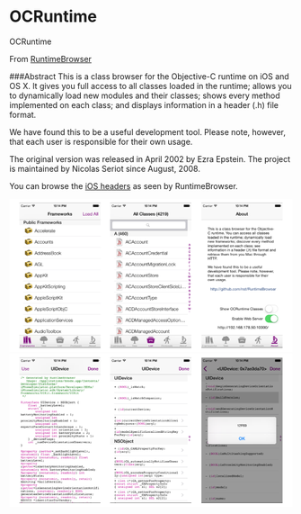 # OCRuntime
OCRuntime

From [RuntimeBrowser](https://github.com/nst/RuntimeBrowser)

###Abstract
This is a class browser for the Objective-C runtime on iOS and OS X. It gives you full access to all classes loaded in the runtime; allows you to dynamically load new modules and their classes; shows every method implemented on each class; and displays information in a header (.h) file format.

We have found this to be a useful development tool. Please note, however, that each user is responsible for their own usage.

The original version was released in April 2002 by Ezra Epstein. The project is maintained by Nicolas Seriot since August, 2008.

You can browse the [iOS headers](https://github.com/nst/iOS-Runtime-Headers) as seen by RuntimeBrowser.

![RuntimeBrowser](screenshot/screenshot_iphone.png "RuntimeBrowser iPhone")
![RuntimeBrowser](screenshot/screenshot_iphone_2.png "RuntimeBrowser iPhone")
